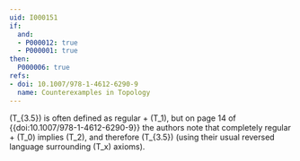 ```yaml
---
uid: I000151
if:
  and:
  - P000012: true
  - P000001: true
then:
  P000006: true
refs:
- doi: 10.1007/978-1-4612-6290-9
  name: Counterexamples in Topology
---
```


\(T_{3.5}\) is often defined as regular + \(T_1\), but on page 14 of
{{doi:10.1007/978-1-4612-6290-9}} the authors note that completely regular +
\(T_0\) implies \(T_2\), and therefore \(T_{3.5}\) (using their usual reversed
language surrounding \(T_x\) axioms).
